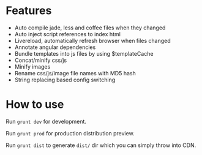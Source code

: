 # Features

- Auto compile jade, less and coffee files when they changed
- Auto inject script references to index html
- Livereload, automatically refresh browser when files changed
- Annotate angular dependencies
- Bundle templates into js files by using $templateCache
- Concat/minify css/js
- Minify images
- Rename css/js/image file names with MD5 hash
- String replacing based config switching

# How to use

Run `grunt dev` for development.

Run `grunt prod` for production distribution preview.

Run `grunt dist` to generate `dist/` dir which you can simply throw into CDN.
